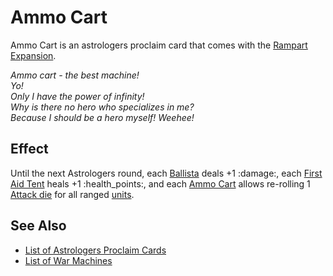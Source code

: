 # Ammo Cart

Ammo Cart is an astrologers proclaim card that comes with the [Rampart Expansion](../content.md).

*Ammo cart - the best machine!<br>Yo!<br>Only I have the power of infinity!<br>Why is there no hero who specializes in me?<br>Because I should be a hero myself! Weehee!*


## Effect

Until the next Astrologers round, each [Ballista](../war_machines.md) deals +1 :damage:, each [First Aid Tent](../war_machines.md) heals +1 :health_points:‍, and each [Ammo Cart](../war_machines.md) allows re-rolling 1 [Attack die](../dice.md#attack-die) for all ranged [units](../units.md).


## See Also

- [List of Astrologers Proclaim Cards](../astrologers_proclaim.md)
- [List of War Machines](../war_machines.md)
